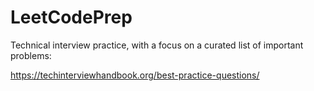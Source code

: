 # LeetCodePrep
 
Technical interview practice, with a focus on a curated list of important problems: 

https://techinterviewhandbook.org/best-practice-questions/
